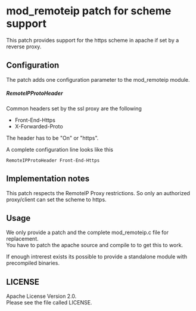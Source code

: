 mod_remoteip patch for scheme support
=====================================

This patch provides support for the https scheme in apache if set by a reverse proxy.

Configuration
-------------

The patch adds one configuration parameter to the mod_remoteip module.

##### RemoteIPProtoHeader

Common headers set by the ssl proxy are the following

* Front-End-Https
* X-Forwarded-Proto

The header has to be "On" or "https".

A complete configuration line looks like this

```apacheconfig
RemoteIPProtoHeader Front-End-Https
```

Implementation notes
-------------------

This patch respects the RemoteIP Proxy restrictions. So only an authorized proxy/client can set the scheme to https.

Usage
-----

We only provide a patch and the complete mod_remoteip.c file for replacement.   
You have to patch the apache source and compile to to get this to work.  

If enough intrerest exists its possible to provide a standalone module with precompiled binaries.

LICENSE
-------

Apache License Version 2.0.  
Please see the file called LICENSE.
